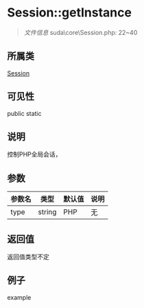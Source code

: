 # Session::getInstance

> *文件信息* suda\core\Session.php: 22~40
## 所属类 

[Session](../Session.md)

## 可见性

  public  static
## 说明

控制PHP全局会话，

## 参数

 
| 参数名 | 类型 | 默认值 | 说明 |
|--------|-----|-------|-------|
 | type |  string | PHP | 无 |
## 返回值
返回值类型不定
## 例子

example